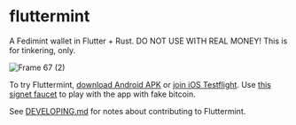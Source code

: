 # fluttermint

A Fedimint wallet in Flutter + Rust. DO NOT USE WITH REAL MONEY! This is for tinkering, only.

![Frame 67 (2)](https://user-images.githubusercontent.com/543668/172901667-df3eb020-db13-40b1-8aa5-8041a9782e5a.png)

To try Fluttermint, [download Android APK](https://github.com/futurepaul/fluttermint/releases) or [join iOS Testflight](https://testflight.apple.com/join/Coep5PZS). Use [this signet faucet](https://faucet.sirion.io/) to play with the app with fake bitcoin.

See [DEVELOPING.md](./DEVELOPING.md) for notes about contributing to Fluttermint.